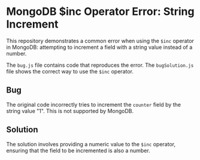 # MongoDB $inc Operator Error: String Increment

This repository demonstrates a common error when using the `$inc` operator in MongoDB: attempting to increment a field with a string value instead of a number.

The `bug.js` file contains code that reproduces the error. The `bugSolution.js` file shows the correct way to use the `$inc` operator.

## Bug
The original code incorrectly tries to increment the `counter` field by the string value "1".  This is not supported by MongoDB.

## Solution
The solution involves providing a numeric value to the `$inc` operator, ensuring that the field to be incremented is also a number.